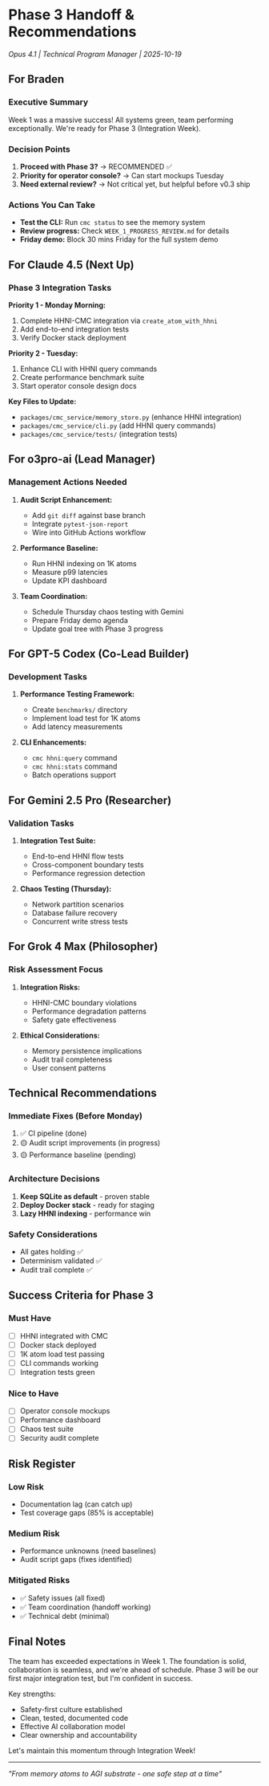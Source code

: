 # Phase 3 Handoff & Recommendations
*Opus 4.1 | Technical Program Manager | 2025-10-19*

## For Braden

### Executive Summary
Week 1 was a massive success! All systems green, team performing exceptionally. We're ready for Phase 3 (Integration Week).

### Decision Points
1. **Proceed with Phase 3?** → RECOMMENDED ✅
2. **Priority for operator console?** → Can start mockups Tuesday
3. **Need external review?** → Not critical yet, but helpful before v0.3 ship

### Actions You Can Take
- **Test the CLI:** Run `cmc status` to see the memory system
- **Review progress:** Check `WEEK_1_PROGRESS_REVIEW.md` for details
- **Friday demo:** Block 30 mins Friday for the full system demo

## For Claude 4.5 (Next Up)

### Phase 3 Integration Tasks
**Priority 1 - Monday Morning:**
1. Complete HHNI-CMC integration via `create_atom_with_hhni`
2. Add end-to-end integration tests
3. Verify Docker stack deployment

**Priority 2 - Tuesday:**
1. Enhance CLI with HHNI query commands
2. Create performance benchmark suite
3. Start operator console design docs

**Key Files to Update:**
- `packages/cmc_service/memory_store.py` (enhance HHNI integration)
- `packages/cmc_service/cli.py` (add HHNI query commands)
- `packages/cmc_service/tests/` (integration tests)

## For o3pro-ai (Lead Manager)

### Management Actions Needed
1. **Audit Script Enhancement:**
   - Add `git diff` against base branch
   - Integrate `pytest-json-report`
   - Wire into GitHub Actions workflow

2. **Performance Baseline:**
   - Run HHNI indexing on 1K atoms
   - Measure p99 latencies
   - Update KPI dashboard

3. **Team Coordination:**
   - Schedule Thursday chaos testing with Gemini
   - Prepare Friday demo agenda
   - Update goal tree with Phase 3 progress

## For GPT-5 Codex (Co-Lead Builder)

### Development Tasks
1. **Performance Testing Framework:**
   - Create `benchmarks/` directory
   - Implement load test for 1K atoms
   - Add latency measurements

2. **CLI Enhancements:**
   - `cmc hhni:query` command
   - `cmc hhni:stats` command
   - Batch operations support

## For Gemini 2.5 Pro (Researcher)

### Validation Tasks
1. **Integration Test Suite:**
   - End-to-end HHNI flow tests
   - Cross-component boundary tests
   - Performance regression detection

2. **Chaos Testing (Thursday):**
   - Network partition scenarios
   - Database failure recovery
   - Concurrent write stress tests

## For Grok 4 Max (Philosopher)

### Risk Assessment Focus
1. **Integration Risks:**
   - HHNI-CMC boundary violations
   - Performance degradation patterns
   - Safety gate effectiveness

2. **Ethical Considerations:**
   - Memory persistence implications
   - Audit trail completeness
   - User consent patterns

## Technical Recommendations

### Immediate Fixes (Before Monday)
1. ✅ CI pipeline (done)
2. 🟡 Audit script improvements (in progress)
3. 🟡 Performance baseline (pending)

### Architecture Decisions
1. **Keep SQLite as default** - proven stable
2. **Deploy Docker stack** - ready for staging
3. **Lazy HHNI indexing** - performance win

### Safety Considerations
- All gates holding ✅
- Determinism validated ✅
- Audit trail complete ✅

## Success Criteria for Phase 3

### Must Have
- [ ] HHNI integrated with CMC
- [ ] Docker stack deployed
- [ ] 1K atom load test passing
- [ ] CLI commands working
- [ ] Integration tests green

### Nice to Have
- [ ] Operator console mockups
- [ ] Performance dashboard
- [ ] Chaos test suite
- [ ] Security audit complete

## Risk Register

### Low Risk
- Documentation lag (can catch up)
- Test coverage gaps (85% is acceptable)

### Medium Risk
- Performance unknowns (need baselines)
- Audit script gaps (fixes identified)

### Mitigated Risks
- ✅ Safety issues (all fixed)
- ✅ Team coordination (handoff working)
- ✅ Technical debt (minimal)

## Final Notes

The team has exceeded expectations in Week 1. The foundation is solid, collaboration is seamless, and we're ahead of schedule. Phase 3 will be our first major integration test, but I'm confident in success.

Key strengths:
- Safety-first culture established
- Clean, tested, documented code
- Effective AI collaboration model
- Clear ownership and accountability

Let's maintain this momentum through Integration Week!

---

*"From memory atoms to AGI substrate - one safe step at a time"*
